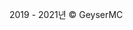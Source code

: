 <font class="papago-parent"><font class="papago-source" style="display:none;">2019 - 2021 © GeyserMC</font>2019 - 2021년 © GeyserMC</font>